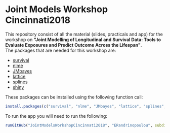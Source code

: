 # Joint Models Workshop Cincinnati2018


This repository consist of all the material (slides, practicals and app) for the workshop on **"Joint Modelling of Longitudinal 
and Survival Data: Tools to Evaluate Exposures and Predict Outcome Across the Lifespan"**.
\
The packages that are needed for this workshop are: 
- [survival](http://cran.r-project.org/package=survival)
- [nlme](http://cran.r-project.org/package=nlme)
- [JMbayes](http://cran.r-project.org/package=JMbayes)
- [lattice](http://cran.r-project.org/package=lattice)
- [splines](http://cran.r-project.org/) 
- [shiny](http://cran.r-project.org/package=shiny)


These packages can be installed using the following function call:

```r
install.packages(c("survival", "nlme", "JMbayes", "lattice", "splines", "shiny"), dependencies = TRUE)
```

To run the app you will need to run the following:

```r
runGitHub("JointModelsWorkshopCincinnati2018", "ERandrinopoulou", subdir = "shiny app/")
 ```